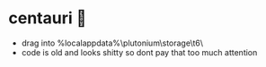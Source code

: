 # centauri 🌌

- drag into %localappdata%\plutonium\storage\t6\
- code is old and looks shitty so dont pay that too much attention
